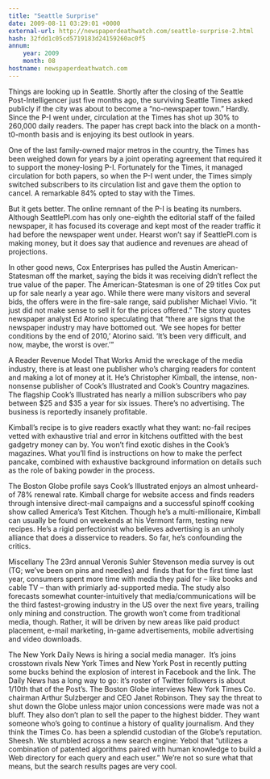 ```yaml
---
title: "Seattle Surprise"
date: 2009-08-11 03:29:01 +0000
external-url: http://newspaperdeathwatch.com/seattle-surprise-2.html
hash: 32fdd1c05cd5719183d24159260ac0f5
annum:
    year: 2009
    month: 08
hostname: newspaperdeathwatch.com
---
```


Things are looking up in Seattle. Shortly after the closing of the Seattle Post-Intelligencer just five months ago, the surviving Seattle Times asked publicly if the city was about to become a “no-newspaper town.” Hardly. Since the P-I went under, circulation at the Times has shot up 30% to 260,000 daily readers. The paper has crept back into the black on a month-t0-month basis and is enjoying its best outlook in years.

One of the last family-owned major metros in the country, the Times has been weighed down for years by a joint operating agreement that required it to support the money-losing P-I. Fortunately for the Times, it managed circulation for both papers, so when the P-I went under, the Times simply switched subscribers to its circulation list and gave them the option to cancel. A remarkable 84% opted to stay with the Times.

 

But it gets better. The online remnant of the P-I is beating its numbers. Although SeattlePI.com has only one-eighth the editorial staff of the failed newspaper, it has focused its coverage and kept most of the reader traffic it had before the newspaper went under. Hearst won’t say if SeattlePI.com is making money, but it does say that audience and revenues are ahead of projections.

In other good news, Cox Enterprises has pulled the Austin American-Statesman off the market, saying the bids it was receiving didn’t reflect the true value of the paper. The American-Statesman is one of 29 titles Cox put up for sale nearly a year ago. While there were many visitors and several bids, the offers were in the fire-sale range, said publisher Michael Vivio. “it just did not make sense to sell it for the prices offered.” The story quotes newspaper analyst Ed Atorino speculating that “there are signs that the newspaper industry may have bottomed out. ‘We see hopes for better conditions by the end of 2010,’ Atorino said. ‘It’s been very difficult, and now, maybe, the worst is over.’”

A Reader Revenue Model That Works
Amid the wreckage of the media industry, there is at least one publisher who’s charging readers for content and making a lot of money at it. He’s Christopher Kimball, the intense, non-nonsense publisher of Cook’s Illustrated and Cook’s Country magazines. The flagship Cook’s Illustrated has nearly a million subscribers who pay between $25 and $35 a year for six issues. There’s no advertising. The business is reportedly insanely profitable.

Kimball’s recipe is to give readers exactly what they want: no-fail recipes vetted with exhaustive trial and error in kitchens outfitted with the best gadgetry money can by. You won’t find exotic dishes in the Cook’s magazines. What you’ll find is instructions on how to make the perfect pancake, combined with exhaustive background information on details such as the role of baking powder in the process.

The Boston Globe profile says Cook’s Illustrated enjoys an almost unheard-of 78% renewal rate. Kimball charge for website access and finds readers through intensive direct-mail campaigns and a successful spinoff cooking show called America’s Test Kitchen. Though he’s a multi-millionaire, Kimball can usually be found on weekends at his Vermont farm, testing new recipes. He’s a rigid perfectionist who believes advertising is an unholy alliance that does a disservice to readers. So far, he’s confounding the critics.

Miscellany
The 23rd annual Veronis Suhler Stevenson media survey is out (TG; we’ve been on pins and needles) and  finds that for the first time last year, consumers spent more time with media they paid for – like books and cable TV – than with primiarly ad-supported media. The study also forecasts somewhat counter-intuitively that media/communications will be the third fastest-growing industry in the US over the next five years, trailing only mining and construction. The growth won’t come from traditional media, though. Rather, it will be driven by new areas like paid product placement, e-mail marketing, in-game advertisements, mobile advertising and video downloads.

The New York Daily News is hiring a social media manager.  It’s joins crosstown rivals New York Times and New York Post in recently putting some bucks behind the explosion of interest in Facebook and the link. The Daily News has a long way to go: it’s roster of Twitter followers is about 1/10th that of the Post’s.
The Boston Globe interviews New York Times Co. chairman Arthur Sulzberger and CEO Janet Robinson. They say the threat to shut down the Globe unless major union concessions were made was not a bluff. They also don’t plan to sell the paper to the highest bidder. They want someone who’s going to continue a history of quality journalism. And they think the Times Co. has been a splendid custodian of the Globe’s reputation. Sheesh.
We stumbled across a new search engine: Yebol that “utilizes a combination of patented algorithms paired with human knowledge to build a Web directory for each query and each user.” We’re not so sure what that means, but the search results pages are very cool.












